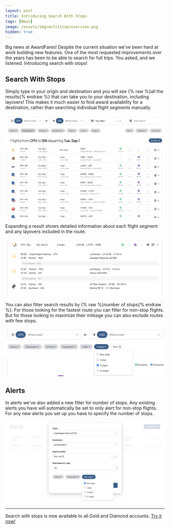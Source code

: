```yaml
---
layout: post
title: Introducing Search With Stops
tags: [News]
image: /assets/img/multistop/overview.png
hidden: true
---
```


Big news at AwardFares! Despite the current situation we've been hard at work building new features. One of the most requested improvements over the years has been to be able to search for full trips. You asked, and we listened. Introducing search with stops!

## Search With Stops

Simply type in your origin and destination and you will see {% raw %}<a class="af-dynamic-search-date" af-search-string="https://awardfares.com/search?CPH.SIN.{date};o:duration;so:asc">all the results</a>{% endraw %} that can take you to your destination, including layovers! This makes it much easier to find award availability for a destination, rather than searching individual flight segments manually.

<img src="/assets/img/multistop/search2.png" />

Expanding a result shows detailed information about each flight segment and any layovers included in the route.

<img src="/assets/img/multistop/result.png" />

You can also filter search results by {% raw %}<a class="af-dynamic-search-date" af-search-string="https://awardfares.com/search?CPH.HND.{date};o:duration;so:asc;x:2">number of stops</a>{% endraw %}. For those looking for the fastest route you can filter for non-stop flights. But for those looking to maximize their mileage you can also exclude routes with few stops.

<img src="/assets/img/multistop/stops2.png" />

## Alerts

In alerts we've also added a new filter for number of stops. Any existing alerts you have will automatically be set to only alert for non-stop flights. For any new alerts you set up you have to specify the number of stops.

<img src="/assets/img/multistop/alerts.png" />

---

Search with stops is now available to all Gold and Diamond accounts. [Try it now!](https://awardfares.com/search)

<script src="https://cdnjs.cloudflare.com/ajax/libs/moment.js/2.24.0/moment.min.js"></script>
<script src="https://cdnjs.cloudflare.com/ajax/libs/jquery/3.5.0/jquery.min.js"></script>
<script src="/assets/js/dynamic-search-date.js">
